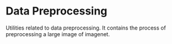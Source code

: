 # Data Preprocessing
Utilities related to data preprocessing.
It contains the process of preprocessing a large image of imagenet.